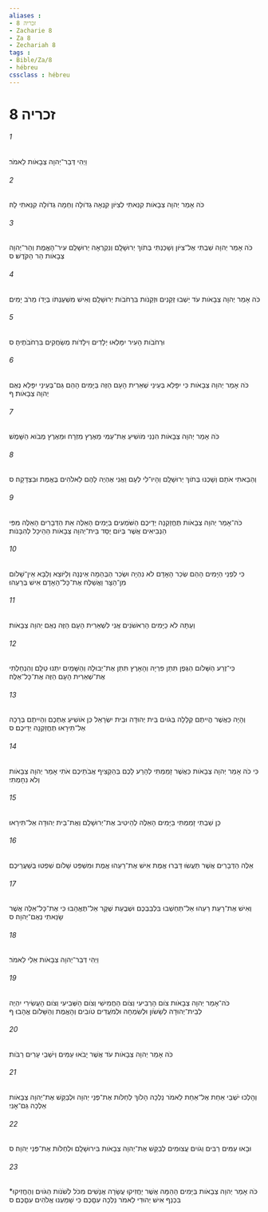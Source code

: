 ```yaml
---
aliases : 
- זכריה 8
- Zacharie 8
- Za 8
- Zechariah 8
tags : 
- Bible/Za/8
- hébreu
cssclass : hébreu
---
```


# זכריה 8

###### 1
וַיְהִי דְּבַר־יְהוָה צְבָאֹות לֵאמֹר׃
###### 2
כֹּה אָמַר יְהוָה צְבָאֹות קִנֵּאתִי לְצִיֹּון קִנְאָה גְדֹולָה וְחֵמָה גְדֹולָה קִנֵּאתִי לָהּ׃
###### 3
כֹּה אָמַר יְהוָה שַׁבְתִּי אֶל־צִיֹּון וְשָׁכַנְתִּי בְּתֹוךְ יְרוּשָׁלִָם וְנִקְרְאָה יְרוּשָׁלִַם עִיר־הָאֱמֶת וְהַר־יְהוָה צְבָאֹות הַר הַקֹּדֶשׁ׃ ס
###### 4
כֹּה אָמַר יְהוָה צְבָאֹות עֹד יֵשְׁבוּ זְקֵנִים וּזְקֵנֹות בִּרְחֹבֹות יְרוּשָׁלִָם וְאִישׁ מִשְׁעַנְתֹּו בְּיָדֹו מֵרֹב יָמִים׃
###### 5
וּרְחֹבֹות הָעִיר יִמָּלְאוּ יְלָדִים וִילָדֹות מְשַׂחֲקִים בִּרְחֹבֹתֶיהָ׃ ס
###### 6
כֹּה אָמַר יְהוָה צְבָאֹות כִּי יִפָּלֵא בְּעֵינֵי שְׁאֵרִית הָעָם הַזֶּה בַּיָּמִים הָהֵם גַּם־בְּעֵינַי יִפָּלֵא נְאֻם יְהוָה צְבָאֹות׃ ף
###### 7
כֹּה אָמַר יְהוָה צְבָאֹות הִנְנִי מֹושִׁיעַ אֶת־עַמִּי מֵאֶרֶץ מִזְרָח וּמֵאֶרֶץ מְבֹוא הַשָּׁמֶשׁ׃
###### 8
וְהֵבֵאתִי אֹתָם וְשָׁכְנוּ בְּתֹוךְ יְרוּשָׁלִָם וְהָיוּ־לִי לְעָם וַאֲנִי אֶהְיֶה לָהֶם לֵאלֹהִים בֶּאֱמֶת וּבִצְדָקָה׃ ס
###### 9
כֹּה־אָמַר יְהוָה צְבָאֹות תֶּחֱזַקְנָה יְדֵיכֶם הַשֹּׁמְעִים בַּיָּמִים הָאֵלֶּה אֵת הַדְּבָרִים הָאֵלֶּה מִפִּי הַנְּבִיאִים אֲשֶׁר בְּיֹום יֻסַּד בֵּית־יְהוָה צְבָאֹות הַהֵיכָל לְהִבָּנֹות׃
###### 10
כִּי לִפְנֵי הַיָּמִים הָהֵם שְׂכַר הָאָדָם לֹא נִהְיָה וּשְׂכַר הַבְּהֵמָה אֵינֶנָּה וְלַיֹּוצֵא וְלַבָּא אֵין־שָׁלֹום מִן־הַצָּר וַאֲשַׁלַּח אֶת־כָּל־הָאָדָם אִישׁ בְּרֵעֵהוּ׃
###### 11
וְעַתָּה לֹא כַיָּמִים הָרִאשֹׁנִים אֲנִי לִשְׁאֵרִית הָעָם הַזֶּה נְאֻם יְהוָה צְבָאֹות׃
###### 12
כִּי־זֶרַע הַשָּׁלֹום הַגֶּפֶן תִּתֵּן פִּרְיָהּ וְהָאָרֶץ תִּתֵּן אֶת־יְבוּלָהּ וְהַשָּׁמַיִם יִתְּנוּ טַלָּם וְהִנְחַלְתִּי אֶת־שְׁאֵרִית הָעָם הַזֶּה אֶת־כָּל־אֵלֶּה׃
###### 13
וְהָיָה כַּאֲשֶׁר הֱיִיתֶם קְלָלָה בַּגֹּויִם בֵּית יְהוּדָה וּבֵית יִשְׂרָאֵל כֵּן אֹושִׁיעַ אֶתְכֶם וִהְיִיתֶם בְּרָכָה אַל־תִּירָאוּ תֶּחֱזַקְנָה יְדֵיכֶם׃ ס
###### 14
כִּי כֹה אָמַר יְהוָה צְבָאֹות כַּאֲשֶׁר זָמַמְתִּי לְהָרַע לָכֶם בְּהַקְצִיף אֲבֹתֵיכֶם אֹתִי אָמַר יְהוָה צְבָאֹות וְלֹא נִחָמְתִּי׃
###### 15
כֵּן שַׁבְתִּי זָמַמְתִּי בַּיָּמִים הָאֵלֶּה לְהֵיטִיב אֶת־יְרוּשָׁלִַם וְאֶת־בֵּית יְהוּדָה אַל־תִּירָאוּ׃
###### 16
אֵלֶּה הַדְּבָרִים אֲשֶׁר תַּעֲשׂוּ דַּבְּרוּ אֱמֶת אִישׁ אֶת־רֵעֵהוּ אֱמֶת וּמִשְׁפַּט שָׁלֹום שִׁפְטוּ בְּשַׁעֲרֵיכֶם׃
###### 17
וְאִישׁ אֶת־רָעַת רֵעֵהוּ אַל־תַּחְשְׁבוּ בִּלְבַבְכֶם וּשְׁבֻעַת שֶׁקֶר אַל־תֶּאֱהָבוּ כִּי אֶת־כָּל־אֵלֶּה אֲשֶׁר שָׂנֵאתִי נְאֻם־יְהוָה׃ ס
###### 18
וַיְהִי דְּבַר־יְהוָה צְבָאֹות אֵלַי לֵאמֹר׃
###### 19
כֹּה־אָמַר יְהוָה צְבָאֹות צֹום הָרְבִיעִי וְצֹום הַחֲמִישִׁי וְצֹום הַשְּׁבִיעִי וְצֹום הָעֲשִׂירִי יִהְיֶה לְבֵית־יְהוּדָה לְשָׂשֹׂון וּלְשִׂמְחָה וּלְמֹעֲדִים טֹובִים וְהָאֱמֶת וְהַשָּׁלֹום אֱהָבוּ׃ ף
###### 20
כֹּה אָמַר יְהוָה צְבָאֹות עֹד אֲשֶׁר יָבֹאוּ עַמִּים וְיֹשְׁבֵי עָרִים רַבֹּות׃
###### 21
וְהָלְכוּ יֹשְׁבֵי אַחַת אֶל־אַחַת לֵאמֹר נֵלְכָה הָלֹוךְ לְחַלֹּות אֶת־פְּנֵי יְהוָה וּלְבַקֵּשׁ אֶת־יְהוָה צְבָאֹות אֵלְכָה גַּם־אָנִי׃
###### 22
וּבָאוּ עַמִּים רַבִּים וְגֹויִם עֲצוּמִים לְבַקֵּשׁ אֶת־יְהוָה צְבָאֹות בִּירוּשָׁלִָם וּלְחַלֹּות אֶת־פְּנֵי יְהוָה׃ ס
###### 23
כֹּה אָמַר יְהוָה צְבָאֹות בַּיָּמִים הָהֵמָּה אֲשֶׁר יַחֲזִיקוּ עֲשָׂרָה אֲנָשִׁים מִכֹּל לְשֹׁנֹות הַגֹּויִם וְהֶחֱזִיקוּ* בִּכְנַף אִישׁ יְהוּדִי לֵאמֹר נֵלְכָה עִםָּכֶם כִּי שָׁמַעְנוּ אֱלֹהִים עִםָּכֶם׃ ס
